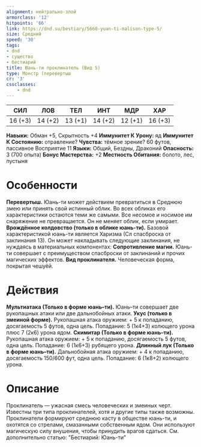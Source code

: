 ```yaml
---
alignment: нейтрально-злой
armorclass: '12'
hitpoints: '66'
link: https://dnd.su/bestiary/5660-yuan-ti-malison-type-5/
size: Средний
speed: '30'
tags:
- dnd
- существо
- бестиарий
title: Юань-ти проклинатель (Вид 5)
type: Монстр (перевертыш
cr: '3'
cssclasses:
    - dnd
---
```



| СИЛ | ЛОВ | ТЕЛ | ИНТ | МДР | ХАР |
|---|---|---|---|---|---|
| 16 (+3) | 14 (+2) | 13 (+1) | 14 (+2) | 12 (+1) | 16 (+3) |
**Навыки:** Обман +5, Скрытность +4
**Иммунитет К Урону:** яд
**Иммунитет К Состоянию:** отравление?
**Чувства:** тёмное зрение? 60 футов, пассивное Восприятие 11
**Языки:** Общий, Бездны, Драконий
**Опасность:** 3 (700 опыта)
**Бонус Мастерства:** +2
**Местность Обитания:** болото, лес, пустыня


# Особенности
**Перевертыш.** Юань-ти может действием превратиться в Среднюю змею или принять свой истинный облик. Во всех обликах его характеристики остаются теми же самыми. Все несомое и носимое им снаряжение не превращается. Он не меняет облик, если умирает.
**Врождённое колдовство (только в облике юань-ти).** Базовой характеристикой юань-ти является Харизма (Сл спасброска от заклинания 13). Он может накладывать следующие заклинания, не нуждаясь в материальных компонентах:
**Сопротивление магии.** Юань-ти совершает с преимуществом спасброски от заклинаний и прочих магических эффектов.
**Вид проклинателя.** Человеческая форма, покрытая чешуёй.


# Действия
**Мультиатака (Только в форме юань–ти).** Юань–ти совершает две рукопашных атаки или две дальнобойных атаки.
**Укус (только в змеиной форме).** Рукопашная атака оружием: + 5 к попаданию, досягаемость 5 футов, одна цель. Попадание: 5 (1к4+3) колющего урона плюс 7 (2к6) урона ядом.
**Скимитар (Только в форме юань–ти).** Рукопашная атака оружием: + 5 к попаданию, досягаемость 5 футов, одна цель. Попадание: 6 (1к6+3) рубящего урона.
**Длинный лук (Только в форме юань–ти).** Дальнобойная атака оружием: + 4 к попаданию, досягаемость 150/600 фут, одна цель. Попадание: 6 (1к8+2) колющего урона.


# Описание
Проклинатель — ужасная смесь человеческих и змеиных черт. Известны три типа проклинателей, хотя и другие типы также возможны. Проклинатели формируют среднюю касту в обществе юань-ти, и охотятся со стрелами, смазанными собственным ядом. Они используют магическую силу внушения, чтобы принудить врагов сдаться. См. дополнительно статью: "Бестиарий: Юань-ти"